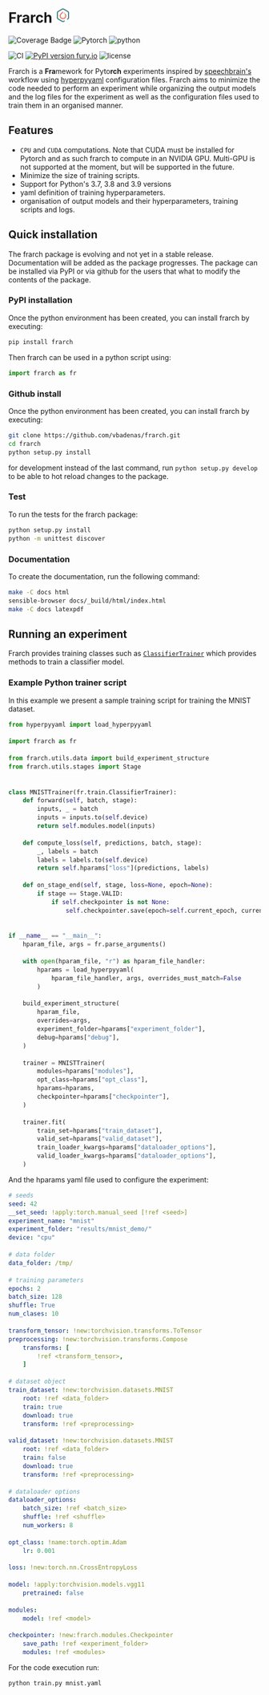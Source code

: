 # Frarch <img src="docs/logo.png" alt="drawing" width="30"/>

![Coverage Badge](https://img.shields.io/endpoint?url=https://gist.githubusercontent.com/vbadenas/9b54bd086e121233d2ad9a62d2136258/raw/frarch__heads_master.json&style=flat)
![Pytorch](https://img.shields.io/static/v1?label=PyTorch&message=v1.9.1&color=orange&style=flat&logo=pytorch)
![python](https://img.shields.io/pypi/pyversions/frarch?logo=python&style=flat)

![CI](https://github.com/vbadenas/frarch/actions/workflows/python-app.yml/badge.svg?style=flat)
[![PyPI version fury.io](https://badge.fury.io/py/frarch.svg?style=flat)](https://pypi.python.org/pypi/frarch/)
![license](https://img.shields.io/github/license/vbadenas/frarch?style=flat)

Frarch is a **Fra**mework for Pyto**rch** experiments inspired by [speechbrain's](https://speechbrain.github.io/) workflow using [hyperpyyaml](https://github.com/speechbrain/HyperPyYAML) configuration files. Frarch aims to minimize the code needed to perform an experiment while organizing the output models and the log files for the experiment as well as the configuration files used to train them in an organised manner.

## Features

- `CPU` and `CUDA` computations. Note that CUDA must be installed for Pytorch and as such frarch to compute in an NVIDIA GPU. Multi-GPU is not supported at the moment, but will be supported in the future.
- Minimize the size of training scripts.
- Support for Python's 3.7, 3.8 and 3.9 versions
- yaml definition of training hyperparameters.
- organisation of output models and their hyperparameters, training scripts and logs.

## Quick installation

The frarch package is evolving and not yet in a stable release. Documentation will be added as the package progresses. The package can be installed via PyPI or via github for the users that what to modify the contents of the package.

### PyPI installation

Once the python environment has been created, you can install frarch by executing:

```bash
pip install frarch
```

Then frarch can be used in a python script using:

```python
import frarch as fr
```

### Github install

Once the python environment has been created, you can install frarch by executing:

```bash
git clone https://github.com/vbadenas/frarch.git
cd frarch
python setup.py install
```

for development instead of the last command, run `python setup.py develop` to be able to hot reload changes to the package.

### Test

To run the tests for the frarch package:

```bash
python setup.py install
python -m unittest discover
```

### Documentation

To create the documentation, run the following command:

```bash
make -C docs html
sensible-browser docs/_build/html/index.html
make -C docs latexpdf
```

## Running an experiment

Frarch provides training classes such as [`ClassifierTrainer`](https://vbadenas.github.io/frarch/source/packages/frarch.train.classifier_trainer.html) which provides methods to train a classifier model.

### Example Python trainer script

In this example we present a sample training script for training the MNIST dataset.

```python
from hyperpyyaml import load_hyperpyyaml

import frarch as fr

from frarch.utils.data import build_experiment_structure
from frarch.utils.stages import Stage


class MNISTTrainer(fr.train.ClassifierTrainer):
    def forward(self, batch, stage):
        inputs, _ = batch
        inputs = inputs.to(self.device)
        return self.modules.model(inputs)

    def compute_loss(self, predictions, batch, stage):
        _, labels = batch
        labels = labels.to(self.device)
        return self.hparams["loss"](predictions, labels)

    def on_stage_end(self, stage, loss=None, epoch=None):
        if stage == Stage.VALID:
            if self.checkpointer is not None:
                self.checkpointer.save(epoch=self.current_epoch, current_step=self.step)


if __name__ == "__main__":
    hparam_file, args = fr.parse_arguments()

    with open(hparam_file, "r") as hparam_file_handler:
        hparams = load_hyperpyyaml(
            hparam_file_handler, args, overrides_must_match=False
        )

    build_experiment_structure(
        hparam_file,
        overrides=args,
        experiment_folder=hparams["experiment_folder"],
        debug=hparams["debug"],
    )

    trainer = MNISTTrainer(
        modules=hparams["modules"],
        opt_class=hparams["opt_class"],
        hparams=hparams,
        checkpointer=hparams["checkpointer"],
    )

    trainer.fit(
        train_set=hparams["train_dataset"],
        valid_set=hparams["valid_dataset"],
        train_loader_kwargs=hparams["dataloader_options"],
        valid_loader_kwargs=hparams["dataloader_options"],
    )
```

And the hparams yaml file used to configure the experiment:

```yaml
# seeds
seed: 42
__set_seed: !apply:torch.manual_seed [!ref <seed>]
experiment_name: "mnist"
experiment_folder: "results/mnist_demo/"
device: "cpu"

# data folder
data_folder: /tmp/

# training parameters
epochs: 2
batch_size: 128
shuffle: True
num_clases: 10

transform_tensor: !new:torchvision.transforms.ToTensor
preprocessing: !new:torchvision.transforms.Compose
    transforms: [
        !ref <transform_tensor>,
    ]

# dataset object
train_dataset: !new:torchvision.datasets.MNIST
    root: !ref <data_folder>
    train: true
    download: true
    transform: !ref <preprocessing>

valid_dataset: !new:torchvision.datasets.MNIST
    root: !ref <data_folder>
    train: false
    download: true
    transform: !ref <preprocessing>

# dataloader options
dataloader_options:
    batch_size: !ref <batch_size>
    shuffle: !ref <shuffle>
    num_workers: 8

opt_class: !name:torch.optim.Adam
    lr: 0.001

loss: !new:torch.nn.CrossEntropyLoss

model: !apply:torchvision.models.vgg11
    pretrained: false

modules:
    model: !ref <model>

checkpointer: !new:frarch.modules.Checkpointer
    save_path: !ref <experiment_folder>
    modules: !ref <modules>

```

For the code execution run:

```bash
python train.py mnist.yaml
```
